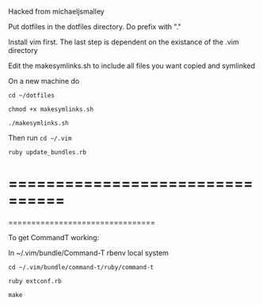 Hacked from michaeljsmalley

Put dotfiles in the dotfiles directory.  Do prefix with "."

Install vim first.  The last step is dependent on the existance of the .vim directory 

Edit the makesymlinks.sh to include all files you want copied and symlinked

On a new machine do  

`cd ~/dotfiles`

`chmod +x makesymlinks.sh`

`./makesymlinks.sh`


Then run 
`cd ~/.vim`

`ruby update_bundles.rb`

================================
================================
================================

To get CommandT working:

In ~/.vim/bundle/Command-T
rbenv local system


`cd ~/.vim/bundle/command-t/ruby/command-t`

`ruby extconf.rb`

`make`

